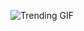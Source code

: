 
<!-- GIF_SECTION -->
![Trending GIF](https://media4.giphy.com/media/v1.Y2lkPThiYjIxNzcydXNyMXc5Ynlob29waDgzZTczczV5dDJtbzVuOHU1ZWczYTdvd2V4OCZlcD12MV9naWZzX3NlYXJjaCZjdD1n/6Wnvo39hEt48TNQmWf/giphy.gif)
<!-- END_GIF_SECTION -->
